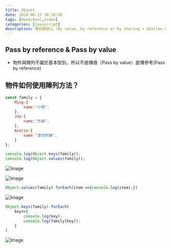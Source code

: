```yaml
---
title: Object
date: 2024-06-17 16:10:38
tags: [HexSchool,Video]
categories: [Javascript]
description: 第四周核心（By value, by reference or by sharing + Shallow Copy/Deep Copy）
---
```

## Pass by reference & Pass by value
* 物件與陣列不屬於基本型別，所以不是傳值（Pass by value）是傳參考(Pass by reference)

## 物件如何使用陣列方法？
```js
const family = {
    Ming:{
        name:"小明",
    },
    Jay:{
        name:"杰倫",
    },
    Auntie:{
        name:"漂亮阿姨",
    }
};

console.log(Object.keys(family));
console.log(Object.values(family));
```
![Image](https://i.imgur.com/cuq5xWN.png)

![Image](https://i.imgur.com/Vz4ce9e.png)

```js
Object.values(family).forEach(item =>{console.log(item);})
```
![Image](https://i.imgur.com/HkJ8Tz5.png)

```js
Object.keys(family).forEach(
    key=>{
        console.log(key);
        console.log(family[key]);
    }
)
```
![Image](https://i.imgur.com/PeBWk1u.png)

